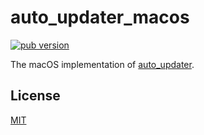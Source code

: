 # auto_updater_macos

[![pub version][pub-image]][pub-url]

[pub-image]: https://img.shields.io/pub/v/auto_updater_macos.svg
[pub-url]: https://pub.dev/packages/auto_updater_macos

The macOS implementation of [auto_updater](https://pub.dev/packages/auto_updater).

## License

[MIT](./LICENSE)
